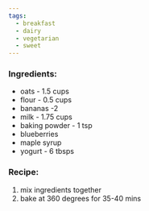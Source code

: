 ```yaml
---
tags:
  - breakfast
  - dairy
  - vegetarian
  - sweet
---
```

### Ingredients:
- oats - 1.5 cups
- flour - 0.5 cups
- bananas -2 
- milk - 1.75 cups
- baking powder - 1 tsp
- blueberries
- maple syrup
- yogurt - 6 tbsps

### Recipe:
1. mix ingredients together
2. bake at 360 degrees for 35-40 mins